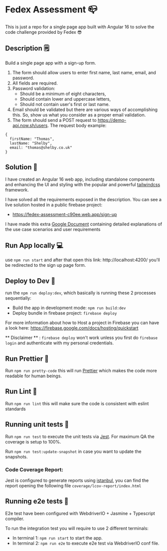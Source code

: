 # Fedex Assessment 📪

This is just a repo for a single page app built with Angular 16 to solve the code challenge provided by Fedex 😎

## Description 🗒️

Build a single page app with a sign-up form.

1. The form should allow users to enter first name, last name, email, and password.
2. All fields are required.
3. Password validation:
   * Should be a minimum of eight characters,
   * Should contain lower and uppercase letters,
   * Should not contain user's first or last name.
4. Email should be validated but there are various ways of accomplishing this. So, show us what you consider as a proper email validation.
5. The form should send a POST request to https://demo-api.now.sh/users. The request body example:
```
{
  firstName: "Thomas",
  lastName: "Shelby",
  email: "thomas@shelby.co.uk"
}
```

## Solution 🤖
I have created an Angular 16 web app, including standalone components and enhancing the UI and styling with the popular and powerful [tailwindcss](https://tailwindcss.com/) framework. 

I have solved all the requirements exposed in the description. 
You can see a live solution hosted in a public firebase project:
* https://fedex-assessment-c90ee.web.app/sign-up

I have made this extra [Google Document](https://docs.google.com/document/d/1jf0HqdzuIn1lYAZGUwYJU30kgdvoLf_FCOxf8leR1QU/edit?usp=sharing) containing detailed explanations of the use case scenarios and user requirements


## Run App locally 💻

use `npm run start` and after that open this link: http://localhost:4200/ you'll be redirected to the sign up page form.

## Deploy to Dev 🦾

run the `npm run deploy:dev`, which basically is running these 2 processes sequentially:
 * Build the app in development mode: `npm run build:dev`
 * Deploy bundle in firebase project: `firebase deploy`

For more information about how to Host a project in Firebase you can have a look here: https://firebase.google.com/docs/hosting/quickstart

** Disclaimer ** : `firebase deploy` won't work unless you first do `firebase login` and authenticate with my personal credentials.

## Run Prettier 💅

Run `npm run pretty-code` this will run [Prettier](https://prettier.io/) which makes the code more readable for human beings.

## Run Lint 🧹

Run `npm run lint` this will make sure the code is consistent with eslint standards

## Running unit tests 🚦

Run `npm run test` to execute the unit tests via [Jest](https://jestjs.io/).
For maximum QA the coverage is setup to 100%.

Run `npm run test:update-snapshot` in case you want to update the snapshots.

### Code Coverage Report: 
Jest is configured to generate reports using [istanbul](https://istanbul.js.org/), you can find the report opening the following file `coverage/lcov-report/index.html`


## Running e2e tests 🚦
E2e test have been configured with WebdriverIO + Jasmine + Typescript compiler.

To run the integration test you will require to use 2 different terminals:
 * In terminal 1: `npm run start` to start the app.
 * In terminal 2: `npm run e2e` to execute e2e test via WebdriverIO conf file.




